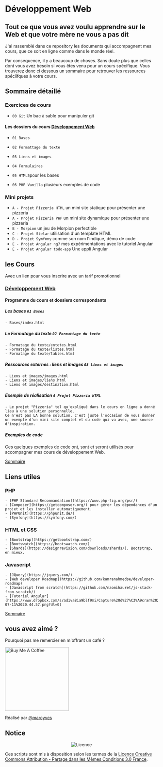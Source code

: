 # Développement Web

## Tout ce que vous avez voulu apprendre sur le Web et que votre mère ne vous a pas dit

J'ai rassemblé dans ce repository les documents qui accompagnent mes cours, que ce soit en ligne comme dans le monde réel. 

Par conséquence, il y a beaucoup de choses. Sans doute plus que celles dont vous avez besoin si vous êtes venu pour un cours spécifique. Vous trouverez donc ci dessous un sommaire pour retrouver les ressources spéciifques à votre cours.

## Sommaire détaillé

<a name="sommaire"></a>

### Exercices de cours

* `00 Git` Un bac à sable pour manipuler git

#### Les dossiers du cours [Développement Web](#dev-web)

* `01 Bases`
* `02 Formattage du texte`
* `03 Liens et images`
* `04 Formulaires`
* `05 HTML5`pour les bases

* `06 PHP Vanilla` plusieurs exemples de code

### Mini projets

* `A - Projet Pizzeria HTML` un mini site statique pour présenter une pizzeria
* `A - Projet Pizzeria PHP` un mini site dynamique pour présenter une pizzeria
* `B - Morpion` un jeu de Morpion perfectible
* `C - Projet Stelar` utilisation d'un template HTML
* `D - Projet Symfony` comme son nom l'indique, démo de code
* `E - Projet Angular ng7` mes expérimentations avec le tutoriel Angular
* `E - Projet Angular todo-app` Une appli Angular

## les Cours

<a name="cours"></a>
    Avec un lien pour vous inscrire avec un tarif promotionnel

### [Développement Web](https://www.udemy.com/course/developpement-web-par-la-pratique/?referralCode=F83C08B0B7AFEFD400E0)

<a name="dev-web"></a>

#### Programme du cours et dossiers correspondants

##### Les bases **`01 Bases`**

    - Bases/index.html

##### Le Formatage du texte **`02 Formattage du texte`**

    - Formatage du texte/entetes.html
    - Formatage du texte/listes.html
    - Formatage du texte/tables.html

##### Ressources externes : liens et images **`03 Liens et images`**

    - Liens et images/images.html
    - Liens et images/liens.html
    - Liens et images/destination.html    

##### Exemple de réalisation **`A Projet Pizzeria HTML`**

    - Le projet "Pizzeria" tel qu'expliqué dans le cours en ligne a donné lieu à une solution personnelle.
    Ce n'est pas LA bonne solution, c'est juste l'occasion de vous donner un exemple d'un mini site complet et du code qui va avec, une source d'inspiration.

##### Exemples de code

Ces quelques exemples de code ont, sont et seront utilisés pour accompagner mes cours de développement Web.

[Sommaire](#sommaire)

## Liens utiles

<a name="liens"></a>

### PHP

    - [PHP Standard Recommandation](https://www.php-fig.org/psr/)
    - [Composer](https://getcomposer.org/) pour gérer les dépendances d'un projet et les installer automatiquement.
    - [PHPUnit](https://phpunit.de/)
    - [Symfony](https://symfony.com/)

### HTML et CSS

    - [Bootstrap](https://getbootstrap.com/)
    - [Bootswatch](https://bootswatch.com/)
    - [Shards](https://designrevision.com/downloads/shards/), Bootstrap, en mieux.

### Javascript

    - [JQuery](https://jquery.com/)
    - [Web developer Roadmap](https://github.com/kamranahmedse/developer-roadmap)
    - [Javascript from scratch](https://github.com/naomihauret/js-stack-from-scratch/)
    - [Tutoriel Angular](https://www.dropbox.com/s/ad1va8ia9blf9mi/Capture%20d%27%C3%A9cran%202019-07-11%2020.44.57.png?dl=0)

[Sommaire](#sommaire)


## vous avez aimé ?
Pourquoi pas me remercier en m'offrant un café ?

<a href="https://www.buymeacoffee.com/marcyves" target="_blank"><img src="https://cdn.buymeacoffee.com/buttons/v2/default-blue.png" alt="Buy Me A Coffee" width="210" ></a>

Réalisé par [@marcyves](https://github.com/marcyves)

## Notice

<p align="center"><img src="https://licensebuttons.net/l/by-sa/3.0/fr/88x31.png" alt="Licence"></p>

Ces scripts sont mis à disposition selon les termes de la [Licence Creative Commons Attribution - Partage dans les Mêmes Conditions 3.0 France](https://creativecommons.org/licenses/by-sa/3.0/fr/).
